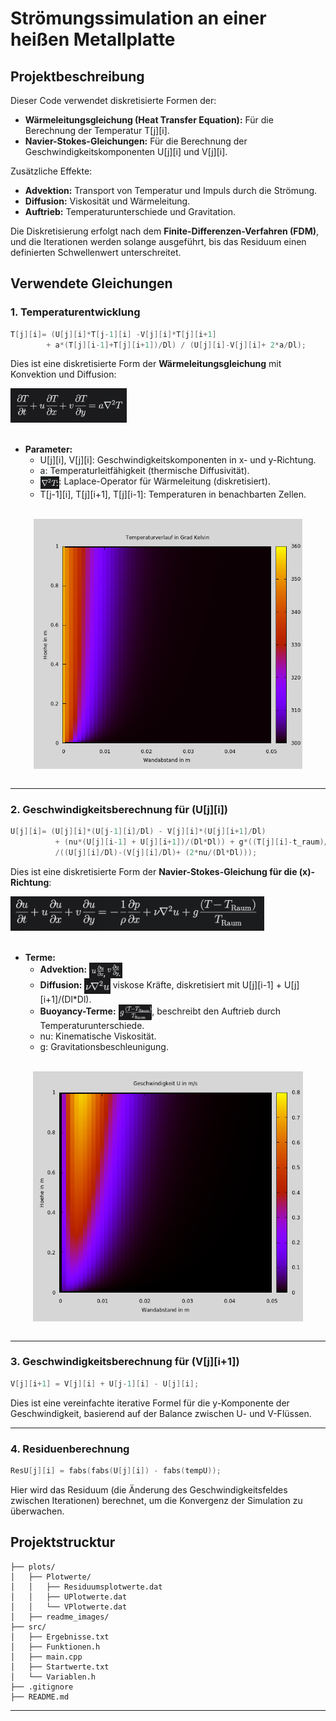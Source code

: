 
# **Strömungssimulation an einer heißen Metallplatte**

## **Projektbeschreibung**
Dieser Code verwendet diskretisierte Formen der:
- **Wärmeleitungsgleichung (Heat Transfer Equation):** Für die Berechnung der Temperatur T[j][i].
- **Navier-Stokes-Gleichungen:** Für die Berechnung der Geschwindigkeitskomponenten U[j][i] und V[j][i].

Zusätzliche Effekte:
- **Advektion:** Transport von Temperatur und Impuls durch die Strömung.
- **Diffusion:** Viskosität und Wärmeleitung.
- **Auftrieb:** Temperaturunterschiede und Gravitation.

Die Diskretisierung erfolgt nach dem **Finite-Differenzen-Verfahren (FDM)**, und die Iterationen werden solange ausgeführt, bis das Residuum einen definierten Schwellenwert unterschreitet.


## Verwendete Gleichungen
### 1. Temperaturentwicklung
```cpp
T[j][i]= (U[j][i]*T[j-1][i] -V[j][i]*T[j][i+1]
        + a*(T[j][i-1]+T[j][i+1])/Dl) / (U[j][i]-V[j][i]+ 2*a/Dl);
```
Dies ist eine diskretisierte Form der **Wärmeleitungsgleichung** mit Konvektion und Diffusion:

<img src="readme_images/t.png" alt="Description" height="55" />
<br>
<br>

- **Parameter:**
  - U[j][i], V[j][i]\: Geschwindigkeitskomponenten in x- und y-Richtung.
  - a: Temperaturleitfähigkeit (thermische Diffusivität).
  - <img src="readme_images/laplace.png" alt="Description" height="20" style="vertical-align: middle"/>: Laplace-Operator für Wärmeleitung (diskretisiert).
  - T[j-1][i], T[j][i+1], T[j][i-1]: Temperaturen in benachbarten Zellen.


<br>
<div style="text-align: center;">
    <img src="plots/T-Heatmap.png" alt="Description" height="400" style="vertical-align: middle;">
</div>
<br>

---



### 2. Geschwindigkeitsberechnung für \(U[j][i]\)
```cpp
U[j][i]= (U[j][i]*(U[j-1][i]/Dl) - V[j][i]*(U[j][i+1]/Dl)
          + (nu*(U[j][i-1] + U[j][i+1])/(Dl*Dl)) + g*((T[j][i]-t_raum)/t_raum))
          /((U[j][i]/Dl)-(V[j][i]/Dl)+ (2*nu/(Dl*Dl)));
```
Dies ist eine diskretisierte Form der **Navier-Stokes-Gleichung für die \(x\)-Richtung**:

<img src="readme_images/v.png" alt="Description" height="55" />
<br>
<br>

- **Terme:**
  - **Advektion:** <img src="readme_images/advektion.png" alt="Description" height="25" style="vertical-align: middle" />
  - **Diffusion:** <img src="readme_images/diffusion.png" alt="Description" height="25" style="vertical-align: middle" /> viskose Kräfte, diskretisiert mit U[j][i-1] + U[j][i+1]/(Dl*Dl).
  - **Buoyancy-Terme:** <img src="readme_images/buoyancy.png" alt="Description" height="25" style="vertical-align: middle" />, beschreibt den Auftrieb durch Temperaturunterschiede.
  - nu: Kinematische Viskosität.
  - g: Gravitationsbeschleunigung.

<br>
<div style="text-align: center;">
    <img src="plots/U-Heatmap.png" alt="Description" height="400" style="vertical-align: middle;">
</div>
<br>

---

### 3. Geschwindigkeitsberechnung für \(V[j][i+1]\)
```cpp
V[j][i+1] = V[j][i] + U[j-1][i] - U[j][i];
```
Dies ist eine vereinfachte iterative Formel für die y-Komponente der Geschwindigkeit, basierend auf der Balance zwischen U- und V-Flüssen.

---

### 4. Residuenberechnung
```cpp
ResU[j][i] = fabs(fabs(U[j][i]) - fabs(tempU));
```
Hier wird das Residuum (die Änderung des Geschwindigkeitsfeldes zwischen Iterationen) berechnet, um die Konvergenz der Simulation zu überwachen.


## **Projektstrucktur**
```
├── plots/
│   ├── Plotwerte/
│   │   ├── Residuumsplotwerte.dat
│   │   ├── UPlotwerte.dat
│   │   └── VPlotwerte.dat
│   ├── readme_images/
├── src/
│   ├── Ergebnisse.txt
│   ├── Funktionen.h
│   ├── main.cpp
│   ├── Startwerte.txt
│   └── Variablen.h
├── .gitignore
├── README.md
```

---
